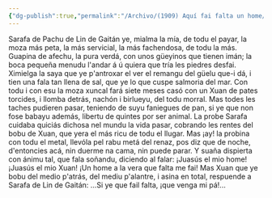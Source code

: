 ```yaml
---
{"dg-publish":true,"permalink":"/Archivo/(1909) Aquí fai falta un home/","tags":["#Siglo_20","central","a1909","Marcos_del_Torniello","escrito","Avilés","poema"]}
---
```



Sarafa de Pachu
de Lin de Gaitán
ye, mialma la mía,
de todu el payar,
la moza más peta,
la más servicial,
la más fachendosa,
de todu la más.
Guapina de afechu,
la pura verdá,
con unos güeyinos
que tienen imán;
la boca pequeña
menudu l'andar
á ú quiera que tría
les piedres desfai.
Ximielga la saya
que ye p'antroxar
el ver el remangu
del güelu que-i dá,
i tien una fala
tan llena de sal,
que ye lo que cuspe
salmoria del mar.
Con todu i con esu
la moza xuncal
fará siete meses
casó con un Xuan
de pates torcides,
i llomba detrás,
nachón i birlueyu,
del todu morral.
Mas todes les taches 
pudieren pasar,
teniendo de suyu
faniegues de pan,
si ye que non fose
babayu además,
libertu de quintes
por ser animal.
La probe Sarafa
cuidaba quiciás
dichosa nel mundu
la vida pasar,
cobrando les rentes
del bobu de Xuan,
que yera el más ricu
de todu el llugar.
Mas ¡ay! la probina
con todu el metal,
llevóla pel rabu
metá del renaz,
pos diz que de noche,
d'entoncies acá,
nin duerme na cama,
nin puede parar.
Y suaña dispierta
con ánimu tal,
que fala soñandu,
diciendo al falar:
¡Juasús el mio home!
¡Juasús el mio Xuan!
¡Un home a la vera
que falta me fai!
Mas Xuan que ye bobu
del medio p'atrás,
del mediu p'alantre,
i asina en total,
respuende a Sarafa
de Lin de Gaitán:
...Si ye que fail falta,
¡que venga mi pá!...